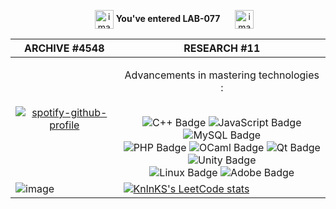 <p align="center">
  <img src="https://media.giphy.com/media/v1.Y2lkPTc5MGI3NjExZDY3bXloazRlaGJlYWs2NHdnbHF5dTZoOWZ3YmttZTg1NXkwYTJ4diZlcD12MV9pbnRlcm5hbF9naWZfYnlfaWQmY3Q9cw/YQMiQtopRjjZRSYRJF/giphy.gif" alt="image" width="30vw" height="30vh" style="vertical-align: middle; margin-left: 20px;">
  <strong>You've entered LAB-077</strong>
  <img src="https://media.giphy.com/media/v1.Y2lkPTc5MGI3NjExZDY3bXloazRlaGJlYWs2NHdnbHF5dTZoOWZ3YmttZTg1NXkwYTJ4diZlcD12MV9pbnRlcm5hbF9naWZfYnlfaWQmY3Q9cw/YQMiQtopRjjZRSYRJF/giphy.gif" alt="image" width="30vw" height="30vh" style="vertical-align: middle; margin-left: 20px;">
</p>
<div><p>   </p></div>
<div><p>   </p></div>
<div><p>   </p></div>

<div></div>
<div></div>
<div></div>
<div align="center">

| ARCHIVE #4548 | RESEARCH #11 |
| --- | --- |
| <div align="center"> [![spotify-github-profile](https://spotify-github-profile.vercel.app/api/view?uid=21wuu7hk3qqzbwdrx3zw3275a&cover_image=true&theme=default&show_offline=false&background_color=121212&bar_color_cover=true)](https://open.spotify.com/user/21wuu7hk3qqzbwdrx3zw3275a) </div>| <div align="center" vertical-align="top"><p>Advancements in mastering technologies : </p><br>![C++ Badge](https://img.shields.io/badge/C%2B%2B-00599C?logo=cplusplus&logoColor=fff&style=for-the-badge) ![JavaScript Badge](https://img.shields.io/badge/JavaScript-F7DF1E?logo=javascript&logoColor=000&style=for-the-badge) ![MySQL Badge](https://img.shields.io/badge/MySQL-4479A1?logo=mysql&logoColor=fff&style=for-the-badge) <br> ![PHP Badge](https://img.shields.io/badge/PHP-777BB4?logo=php&logoColor=fff&style=for-the-badge)  ![OCaml Badge](https://img.shields.io/badge/OCaml-EC6813?logo=ocaml&logoColor=fff&style=for-the-badge) <img src="https://img.shields.io/badge/Qt-41CD52?logo=qt&logoColor=fff&style=for-the-badge" alt="Qt Badge"> <br> <img src="https://img.shields.io/badge/Unity-FFF?logo=unity&logoColor=000&style=for-the-badge" alt="Unity Badge"> <br> <img src="https://img.shields.io/badge/Linux-FCC624?logo=linux&logoColor=000&style=for-the-badge" alt="Linux Badge"> <img src="https://img.shields.io/badge/Adobe-F00?logo=adobe&logoColor=fff&style=for-the-badge" alt="Adobe Badge"></div>
|  <div width="100px"><img src="https://24.media.tumblr.com/39d4ce68a881ce60043533df4252277a/tumblr_mi88dbXIpt1s0qwlko1_r1_400.gif" alt="image"></div>| [![KnlnKS's LeetCode stats](https://leetcode-stats-six.vercel.app/api?username=qpYliqp)](https://leetcode.com/qpYliqp/)


</div>
<div style="display: flex; justify-content: center; align-items: center; height: 100vh;">
   <!-- <img src="https://cdn.akamai.steamstatic.com/steam/apps/1382330/extras/2-citynightmare.gif?t=1704380325" alt="image" style="margin-right: 10000px"> --!>
</div>
<img src="https://cdn.akamai.steamstatic.com/steam/apps/1382330/extras/2-citynightmare.gif?t=1704380325" alt="image" width="100%" height="100%" style="vertical-align: middle; margin-left: 20px;"> 




